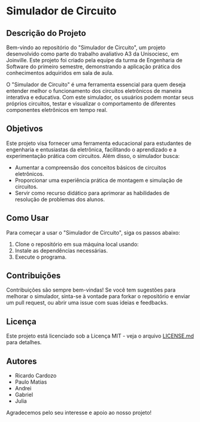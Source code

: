 # Simulador de Circuito

## Descrição do Projeto
Bem-vindo ao repositório do "Simulador de Circuito", um projeto desenvolvido como parte do trabalho avaliativo A3 da Unisociesc, em Joinville. Este projeto foi criado pela equipe da turma de Engenharia de Software do primeiro semestre, demonstrando a aplicação prática dos conhecimentos adquiridos em sala de aula.

O "Simulador de Circuito" é uma ferramenta essencial para quem deseja entender melhor o funcionamento dos circuitos eletrônicos de maneira interativa e educativa. Com este simulador, os usuários podem montar seus próprios circuitos, testar e visualizar o comportamento de diferentes componentes eletrônicos em tempo real.

## Objetivos
Este projeto visa fornecer uma ferramenta educacional para estudantes de engenharia e entusiastas da eletrônica, facilitando o aprendizado e a experimentação prática com circuitos. Além disso, o simulador busca:
- Aumentar a compreensão dos conceitos básicos de circuitos eletrônicos.
- Proporcionar uma experiência prática de montagem e simulação de circuitos.
- Servir como recurso didático para aprimorar as habilidades de resolução de problemas dos alunos.

## Como Usar
Para começar a usar o "Simulador de Circuito", siga os passos abaixo:
1. Clone o repositório em sua máquina local usando:
2. Instale as dependências necessárias.
3. Execute o programa.

## Contribuições
Contribuições são sempre bem-vindas! Se você tem sugestões para melhorar o simulador, sinta-se à vontade para forkar o repositório e enviar um pull request, ou abrir uma issue com suas ideias e feedbacks.

## Licença
Este projeto está licenciado sob a Licença MIT - veja o arquivo [LICENSE.md](LICENSE.md) para detalhes.

## Autores
- Ricardo Cardozo
- Paulo Matias
- Andrei
- Gabriel
- Julia

Agradecemos pelo seu interesse e apoio ao nosso projeto!
